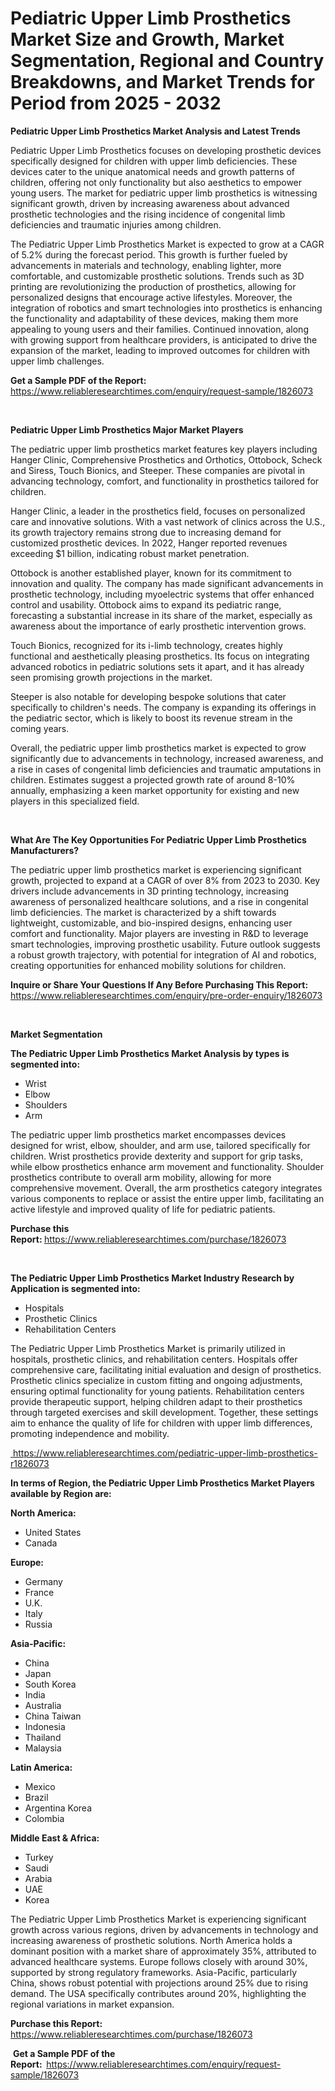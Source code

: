 <p><h1>Pediatric Upper Limb Prosthetics Market Size and Growth, Market Segmentation, Regional and Country Breakdowns, and Market Trends for Period from 2025 -  2032</h1></p><p><strong>Pediatric Upper Limb Prosthetics Market Analysis and Latest Trends</strong></p>
<p><p>Pediatric Upper Limb Prosthetics focuses on developing prosthetic devices specifically designed for children with upper limb deficiencies. These devices cater to the unique anatomical needs and growth patterns of children, offering not only functionality but also aesthetics to empower young users. The market for pediatric upper limb prosthetics is witnessing significant growth, driven by increasing awareness about advanced prosthetic technologies and the rising incidence of congenital limb deficiencies and traumatic injuries among children.</p><p>The Pediatric Upper Limb Prosthetics Market is expected to grow at a CAGR of 5.2% during the forecast period. This growth is further fueled by advancements in materials and technology, enabling lighter, more comfortable, and customizable prosthetic solutions. Trends such as 3D printing are revolutionizing the production of prosthetics, allowing for personalized designs that encourage active lifestyles. Moreover, the integration of robotics and smart technologies into prosthetics is enhancing the functionality and adaptability of these devices, making them more appealing to young users and their families. Continued innovation, along with growing support from healthcare providers, is anticipated to drive the expansion of the market, leading to improved outcomes for children with upper limb challenges.</p></p>
<p><strong>Get a Sample PDF of the Report:&nbsp;</strong> <a href="https://www.reliableresearchtimes.com/enquiry/request-sample/1826073?utm_campaign=3088&utm_medium=2&utm_source=Github&utm_content=ia&utm_term=14042025&utm_id=pediatric-upper-limb-prosthetics">https://www.reliableresearchtimes.com/enquiry/request-sample/1826073</a></p>
<p>&nbsp;</p>
<p><strong>Pediatric Upper Limb Prosthetics Major Market Players</strong></p>
<p><p>The pediatric upper limb prosthetics market features key players including Hanger Clinic, Comprehensive Prosthetics and Orthotics, Ottobock, Scheck and Siress, Touch Bionics, and Steeper. These companies are pivotal in advancing technology, comfort, and functionality in prosthetics tailored for children.</p><p>Hanger Clinic, a leader in the prosthetics field, focuses on personalized care and innovative solutions. With a vast network of clinics across the U.S., its growth trajectory remains strong due to increasing demand for customized prosthetic devices. In 2022, Hanger reported revenues exceeding $1 billion, indicating robust market penetration.</p><p>Ottobock is another established player, known for its commitment to innovation and quality. The company has made significant advancements in prosthetic technology, including myoelectric systems that offer enhanced control and usability. Ottobock aims to expand its pediatric range, forecasting a substantial increase in its share of the market, especially as awareness about the importance of early prosthetic intervention grows.</p><p>Touch Bionics, recognized for its i-limb technology, creates highly functional and aesthetically pleasing prosthetics. Its focus on integrating advanced robotics in pediatric solutions sets it apart, and it has already seen promising growth projections in the market.</p><p>Steeper is also notable for developing bespoke solutions that cater specifically to children's needs. The company is expanding its offerings in the pediatric sector, which is likely to boost its revenue stream in the coming years.</p><p>Overall, the pediatric upper limb prosthetics market is expected to grow significantly due to advancements in technology, increased awareness, and a rise in cases of congenital limb deficiencies and traumatic amputations in children. Estimates suggest a projected growth rate of around 8-10% annually, emphasizing a keen market opportunity for existing and new players in this specialized field.</p></p>
<p>&nbsp;</p>
<p><strong>What Are The Key Opportunities For Pediatric Upper Limb Prosthetics Manufacturers?</strong></p>
<p><p>The pediatric upper limb prosthetics market is experiencing significant growth, projected to expand at a CAGR of over 8% from 2023 to 2030. Key drivers include advancements in 3D printing technology, increasing awareness of personalized healthcare solutions, and a rise in congenital limb deficiencies. The market is characterized by a shift towards lightweight, customizable, and bio-inspired designs, enhancing user comfort and functionality. Major players are investing in R&D to leverage smart technologies, improving prosthetic usability. Future outlook suggests a robust growth trajectory, with potential for integration of AI and robotics, creating opportunities for enhanced mobility solutions for children.</p></p>
<p><strong>Inquire or Share Your Questions If Any Before Purchasing This Report:</strong> <a href="https://www.reliableresearchtimes.com/enquiry/pre-order-enquiry/1826073?utm_campaign=3088&utm_medium=2&utm_source=Github&utm_content=ia&utm_term=14042025&utm_id=pediatric-upper-limb-prosthetics">https://www.reliableresearchtimes.com/enquiry/pre-order-enquiry/1826073</a></p>
<p>&nbsp;</p>
<p><strong>Market Segmentation</strong></p>
<p><strong>The Pediatric Upper Limb Prosthetics Market Analysis by types is segmented into:</strong></p>
<p><ul><li>Wrist</li><li>Elbow</li><li>Shoulders</li><li>Arm</li></ul></p>
<p><p>The pediatric upper limb prosthetics market encompasses devices designed for wrist, elbow, shoulder, and arm use, tailored specifically for children. Wrist prosthetics provide dexterity and support for grip tasks, while elbow prosthetics enhance arm movement and functionality. Shoulder prosthetics contribute to overall arm mobility, allowing for more comprehensive movement. Overall, the arm prosthetics category integrates various components to replace or assist the entire upper limb, facilitating an active lifestyle and improved quality of life for pediatric patients.</p></p>
<p><strong>Purchase this Report:&nbsp;</strong><a href="https://www.reliableresearchtimes.com/purchase/1826073?utm_campaign=3088&utm_medium=2&utm_source=Github&utm_content=ia&utm_term=14042025&utm_id=pediatric-upper-limb-prosthetics">https://www.reliableresearchtimes.com/purchase/1826073</a></p>
<p>&nbsp;</p>
<p><strong>The Pediatric Upper Limb Prosthetics Market Industry Research by Application is segmented into:</strong></p>
<p><ul><li>Hospitals</li><li>Prosthetic Clinics</li><li>Rehabilitation Centers</li></ul></p>
<p><p>The Pediatric Upper Limb Prosthetics Market is primarily utilized in hospitals, prosthetic clinics, and rehabilitation centers. Hospitals offer comprehensive care, facilitating initial evaluation and design of prosthetics. Prosthetic clinics specialize in custom fitting and ongoing adjustments, ensuring optimal functionality for young patients. Rehabilitation centers provide therapeutic support, helping children adapt to their prosthetics through targeted exercises and skill development. Together, these settings aim to enhance the quality of life for children with upper limb differences, promoting independence and mobility.</p></p>
<p><a href="https://www.reliableresearchtimes.com/pediatric-upper-limb-prosthetics-r1826073?utm_campaign=3088&utm_medium=2&utm_source=Github&utm_content=ia&utm_term=14042025&utm_id=pediatric-upper-limb-prosthetics">&nbsp;https://www.reliableresearchtimes.com/pediatric-upper-limb-prosthetics-r1826073</a></p>
<p><strong>In terms of Region, the Pediatric Upper Limb Prosthetics Market Players available by Region are:</strong></p>
<p>
    <p> <strong> North America: </strong>
        <ul>
            <li>United States</li>
            <li>Canada</li>
        </ul>
        </p> 
    <p> <strong> Europe: </strong>
        <ul>
            <li>Germany</li>
            <li>France</li>
            <li>U.K.</li>
            <li>Italy</li>
            <li>Russia</li>
        </ul>
        </p> 
    <p> <strong> Asia-Pacific: </strong>
        <ul>
            <li>China</li>
            <li>Japan</li>
            <li>South Korea</li>
            <li>India</li>
            <li>Australia</li>
            <li>China Taiwan</li>
            <li>Indonesia</li>
            <li>Thailand</li>
            <li>Malaysia</li>
        </ul>
        </p> 
    <p> <strong> Latin America: </strong>
        <ul>
            <li>Mexico</li>
            <li>Brazil</li>
            <li>Argentina Korea</li>
            <li>Colombia</li>
        </ul>
        </p> 
    <p> <strong> Middle East & Africa: </strong>
        <ul>
            <li>Turkey</li>
            <li>Saudi</li>
            <li>Arabia</li>
            <li>UAE</li>
            <li>Korea</li>
        </ul>
    </p>
    </p>
<p><p>The Pediatric Upper Limb Prosthetics Market is experiencing significant growth across various regions, driven by advancements in technology and increasing awareness of prosthetic solutions. North America holds a dominant position with a market share of approximately 35%, attributed to advanced healthcare systems. Europe follows closely with around 30%, supported by strong regulatory frameworks. Asia-Pacific, particularly China, shows robust potential with projections around 25% due to rising demand. The USA specifically contributes around 20%, highlighting the regional variations in market expansion.</p></p>
<p><strong>Purchase this Report: </strong><a href="https://www.reliableresearchtimes.com/purchase/1826073?utm_campaign=3088&utm_medium=2&utm_source=Github&utm_content=ia&utm_term=14042025&utm_id=pediatric-upper-limb-prosthetics">https://www.reliableresearchtimes.com/purchase/1826073</a></p>
<p>&nbsp;<strong>Get a Sample PDF of the Report:&nbsp;&nbsp;</strong><a href="https://www.reliableresearchtimes.com/enquiry/request-sample/1826073?utm_campaign=3088&utm_medium=2&utm_source=Github&utm_content=ia&utm_term=14042025&utm_id=pediatric-upper-limb-prosthetics">https://www.reliableresearchtimes.com/enquiry/request-sample/1826073</a></p>
<p><strong></strong></p>
<p><p></p><p></p><p></p></p>